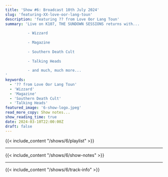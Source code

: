 ```yaml
---
title: 'Show #6: Broadcast 10th July 2024'
slug: 'featuring-XX-love-oor-lang-toun'
description: 'featuring ?? from Love Oor Lang Toun'
summary: 'Live on K107, THE SUNDOWN SESSIONS returns with...
 
          - Wizzard
                    
          - Magazine
          
          - Southern Death Cult
          
          - Talking Heads
          
          - and much, much more...
'
keywords:
  - '?? from Love Oor Lang Toun'
  - 'Wizzard'
  - 'Magazine'
  - 'Southern Death Cult'
  - 'Talking Heads'
featured_image: '6-show-logo.jpeg'
read_more_copy: Show notes...
show_reading_time: true
date: 2024-03-10T22:00:00Z
draft: false
---
```


{{< include_content "/shows/6/playlist" >}}

---

{{< include_content "/shows/6/show-notes" >}}

---

{{< include_content "/shows/6/track-info" >}}
